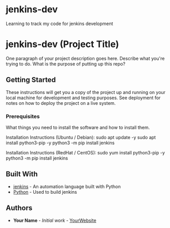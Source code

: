 # jenkins-dev
Learning to track my code for jenkins development

 # jenkins-dev (Project Title)
 
 One paragraph of your project description goes here. Describe what you're trying to do.
 What is the purpose of putting up this repo?
 
 ## Getting Started
 
 These instructions will get you a copy of the project up and running on your local machine
 for development and testing purposes. See deployment for notes on how to deploy the project
 on a live system.
 
 ### Prerequisites
 
 What things you need to install the software and how to install them.
 
 Installation Instructions (Ubuntu / Debian):
 sudo apt update -y
 sudo apt install python3-pip -y
 python3 -m pip install jenkins
 
 Installation Instructions (RedHat / CentOS):
 sudo yum install python3-pip -y
 python3 -m pip install jenkins
         
 ## Built With
 
 * [jenkins](https://www.jenkins.com/) - An automation language built with Python
 * [Python](https://www.python.org/) - Used to build jenkins
         
 ## Authors
 
 * **Your Name** - *Initial work* - [YourWebsite](https://example.com/)
